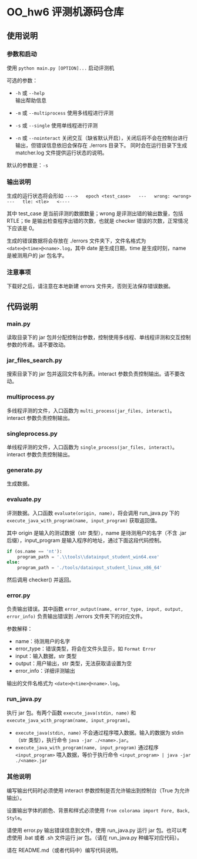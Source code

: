 # OO_hw6 评测机源码仓库

## 使用说明

### 参数和启动

使用 `python main.py [OPTION]...` 启动评测机

可选的参数：

- `-h` 或 `--help`   
  输出帮助信息

- `-m` 或 `--multiprocess`
  使用多线程进行评测

- `-s` 或 `--single`
  使用单线程进行评测

- `-n` 或 `--nointeract`
  关闭交互（缺省默认开启），关闭后将不会在控制台进行输出，但错误信息依旧会保存在 ./errors 目录下。
  同时会在运行目录下生成 matcher.log 文件提供运行状态的说明。

默认的参数是：`-s`

### 输出说明

生成的运行状态将会形如 `---->   epoch <test_case>   ---   wrong: <wrong>   ---   tle: <tle>   <----`

其中 test_case 是当前评测的数据数量；wrong 是评测出错的输出数量，包括 RTLE；tle 是输出检查程序出错的次数，也就是 checker 错误的次数，正常情况下应该是 0。

生成的错误数据将会存放在 ./errors 文件夹下，文件名格式为 `<date>@<time>@<name>.log`，其中 date 是生成日期，time 是生成时刻，name 是被测用户的 jar 包名字。

### 注意事项

下载好之后，请注意在本地新建 errors 文件夹，否则无法保存错误数据。

## 代码说明

### <p>main.py</p>

读取目录下的 jar 包并分配控制台参数，控制使用多线程、单线程评测和交互控制参数的传递。请不要改动。

### <p>jar_files_search.py</p>

搜索目录下的 jar 包并返回文件名列表。interact 参数负责控制输出。请不要改动。

### <p>multiprocess.py</p>

多线程评测的文件，入口函数为 `multi_process(jar_files, interact)`。interact 参数负责控制输出。

### <p>singleprocess.py</p>

单线程评测的文件，入口函数为 `single_process(jar_files, interact)`。interact 参数负责控制输出。

### <p>generate.py</p>

生成数据。

### <p>evaluate.py</p>

评测数据。入口函数 `evaluate(origin, name)`，将会调用 run_java.py 下的 `execute_java_with_program(name, input_program)` 获取返回值。

其中 origin 是输入的测试数据（str 类型），name 是待测用户的名字（不含 .jar 后缀），input_program 是输入程序的地址，通过下面这段代码控制。

```python
if (os.name == 'nt'):
    program_path = '.\\tools\\datainput_student_win64.exe'
else:
    program_path = './tools/datainput_student_linux_x86_64'
```

然后调用 checker() 并返回。

### <p>error.py</p>

负责输出错误。其中函数 `error_output(name, error_type, input, output, error_info)` 负责输出错误到 ./errors 文件夹下的对应文件。

参数解释：

- name：待测用户的名字
- error_type：错误类型，将会在文件头显示，如 `Format Error`
- input：输入数据，str 类型
- output：用户输出，str 类型，无法获取请设置为空
- error_info：详细评测输出

输出的文件名格式为 `<date>@<time>@<name>.log`。

### <p>run_java.py</p>

执行 jar 包。有两个函数 `execute_java(stdin, name)` 和 `execute_java_with_program(name, input_program)`。

- `execute_java(stdin, name)`
  不会通过程序喂入数据。输入的数据为 stdin（str 类型），执行命令 `java -jar ./<name>.jar`。
- `execute_java_with_program(name, input_program)`
  通过程序 `<input_program>` 喂入数据，等价于执行命令 `<input_program> | java -jar ./<name>.jar`

### 其他说明

编写输出代码时必须使用 interact 参数控制是否允许输出到控制台（True 为允许输出）。

设置输出字体的颜色、背景和样式必须使用 `from colorama import Fore, Back, Style`。

请使用 error&#x200B;.py 输出错误信息到文件，使用 run_java.py 运行 jar 包。也可以考虑使用 .bat 或者 .sh 文件运行 jar 包。（请在 run_java.py 种编写对应代码）。

请在 README&#x200B;.md（或者代码中）编写代码说明。
